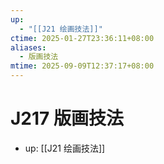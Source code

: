 ```yaml
---
up:
  - "[[J21 绘画技法]]"
ctime: 2025-01-27T23:36:11+08:00
aliases:
  - 版画技法
mtime: 2025-09-09T12:37:17+08:00
---
```


# J217 版画技法

- up: [[J21 绘画技法]]

